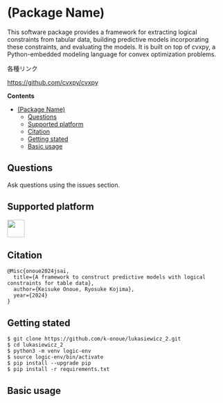 # (Package Name)

This software package provides a framework for extracting logical constraints from tabular data, building predictive models incorporating these constraints, and evaluating the models. It is built on top of cvxpy, a Python-embedded modeling language for convex optimization problems.


各種リンク

https://github.com/cvxpy/cvxpy


**Contents**
- [(Package Name)](#package-name)
  - [Questions](#questions)
  - [Supported platform](#supported-platform)
  - [Citation](#citation)
  - [Getting stated](#getting-stated)
  - [Basic usage](#basic-usage)



## Questions

Ask questions using the issues section.

## Supported platform

[<img src="https://upload.wikimedia.org/wikipedia/commons/3/35/Tux.svg" height=40px>](https://en.wikipedia.org/wiki/List_of_Linux_distributions)

## Citation

```
@Misc{onoue2024jsai,
  title={A framework to construct predictive models with logical constraints for table data}, 
  author={Keisuke Onoue, Ryosuke Kojima},
  year={2024}
}
```

## Getting stated

```
$ git clone https://github.com/k-onoue/lukasiewicz_2.git
$ cd lukasiewicz_2
$ python3 -m venv logic-env
$ source logic-env/bin/activate
$ pip install --upgrade pip
$ pip install -r requirements.txt
```

## Basic usage

